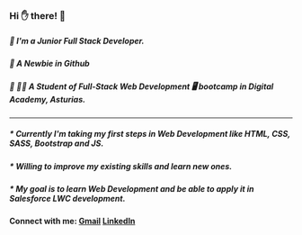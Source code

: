 <!-- ### Hi there 👋 -->

<!--
**NAFISA-USMANOVA/NAFISA-USMANOVA** is a ✨ _special_ ✨ repository because its `README.md` (this file) appears on your GitHub profile.

Here are some ideas to get you started:

- 🔭 I’m currently working on ...
- 🌱 I’m currently learning ...
- 👯 I’m looking to collaborate on ...
- 🤔 I’m looking for help with ...
- 💬 Ask me about ...
- 📫 How to reach me: ...
- 😄 Pronouns: ...
- ⚡ Fun fact: ...
-->
### __Hi ✋ there! 🌸__



##### 💙 I'm a Junior Full Stack Developer. 
##### 💚 A Newbie in Github
##### 🌸 👩‍🎓 A Student of Full-Stack Web Development 🖥️ bootcamp in Digital Academy, Asturias.
***


#####  * Currently I'm taking my first steps in Web Development like _HTML, CSS, SASS, Bootstrap and JS_.
#####  * Willing to improve my existing skills and learn new ones.
#####  * My goal is to learn Web Development and be able to apply it in Salesforce LWC development.

#### __Connect with me:__ [Gmail](naus7568@gmail.com) [LinkedIn](https://www.linkedin.com/in/nafisa-usmanova/)


